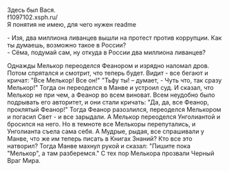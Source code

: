 Здесь был Вася.  \
f1097102.xsph.ru/ \
Я понятия не имею, для чего нужен readme 
  
\- Изя, два миллиона ливанцев вышли на протест против коррупции. Как ты думаешь, возможно такое в России?  
\- Сёма, подумай сам, ну откуда в России два миллиона ливанцев?  
  
Однажды Мелькор переоделся Феанором и изрядно наломал дров. Потом спрятался и смотрит, что теперь будет. Видит - все бегают и кричат: "Все Мелькор! Все он!" "Тьфу ты! – думает, - Чуть что, так сразу Мелькор!" Тогда он переоделся в Манве и устроил суд. И сказал, что Мелькор не при чем, а Феанор во всем виноват. Всем неудобно было подрывать его авторитет, и они стали кричать: "Да, да, все Феанор, проклятый Феанор!" Тогда Феанор разозлился, переоделся Мелькором и погасил Свет - и все зарыдали. А Мелькор переоделся Унголиантой и бросился на него. Но в темноте все Мелькоры перепутались, и Унголианта съела сама себя. А Мудрые, рыдая, все спрашивали у Манве, что же им теперь писать в Книгах Знаний? Кто все это натворил? Тогда Манве махнул рукой и сказал: "Пишите пока "Мелькор", а там разберемся." С тех пор Мелькора прозвали Черный Враг Мира.



